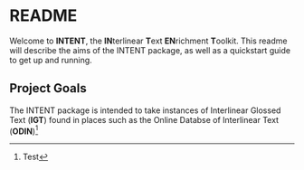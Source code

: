 README
======

Welcome to **INTENT**, the **IN**terlinear **T**ext **EN**richment **T**oolkit. This readme will describe the aims of the INTENT package, as well as a quickstart guide to get up and running.

Project Goals
-------------

The INTENT package is intended to take instances of Interlinear Glossed Text (**IGT**) found in places such as the Online Databse of Interlinear Text (**ODIN**)[^1]

[^1]: Test
